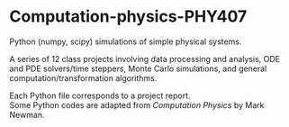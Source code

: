 # Computation-physics-PHY407
Python (numpy, scipy) simulations of simple physical systems.<br />

A series of 12 class projects involving data processing and analysis, ODE and PDE solvers/time steppers, Monte Carlo simulations, and general computation/transformation algorithms. <br />

Each Python file corresponds to a project report. <br />
Some Python codes are adapted from _Computation Physics_ by Mark Newman.

